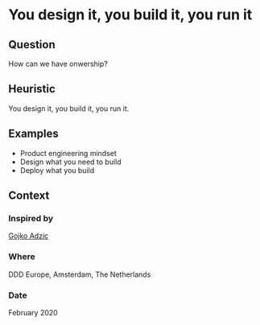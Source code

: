 # You design it, you build it, you run it

## Question
How can we have onwership?

## Heuristic
You design it, you build it, you run it.

## Examples
- Product engineering mindset
- Design what you need to build
- Deploy what you build

## Context
### Inspired by
[Gojko Adzic](https://twitter.com/gojkoadzic)

### Where
DDD Europe, Amsterdam, The Netherlands

### Date
February 2020